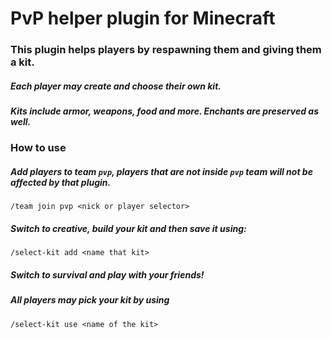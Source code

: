 # PvP helper plugin for Minecraft
### This plugin helps players by respawning them and giving them a kit.
##### Each player may create and choose their own kit. 
##### Kits include armor, weapons, food and more. Enchants are preserved as well.

### How to use
##### Add players to team `pvp`, players that are not inside `pvp` team will not be affected by that plugin.
```/team join pvp <nick or player selector>```
##### Switch to creative, build your kit and then save it using:
```/select-kit add <name that kit>```
##### Switch to survival and play with your friends!

##### All players may pick your kit by using
```/select-kit use <name of the kit>```

